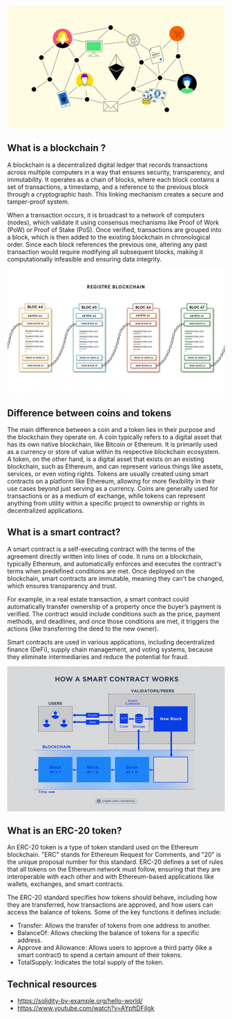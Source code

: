 ![](documentation/images/banner.png)

## What is a blockchain ?

A blockchain is a decentralized digital ledger that records transactions across multiple computers in a way that ensures security, transparency, and immutability. It operates as a chain of blocks, where each block contains a set of transactions, a timestamp, and a reference to the previous block through a cryptographic hash. This linking mechanism creates a secure and tamper-proof system.

When a transaction occurs, it is broadcast to a network of computers (nodes), which validate it using consensus mechanisms like Proof of Work (PoW) or Proof of Stake (PoS). Once verified, transactions are grouped into a block, which is then added to the existing blockchain in chronological order. Since each block references the previous one, altering any past transaction would require modifying all subsequent blocks, making it computationally infeasible and ensuring data integrity.

![](documentation/images/blockchain_schema.jpg)

## Difference between coins and tokens

The main difference between a coin and a token lies in their purpose and the blockchain they operate on. A coin typically refers to a digital asset that has its own native blockchain, like Bitcoin or Ethereum. It is primarily used as a currency or store of value within its respective blockchain ecosystem. A token, on the other hand, is a digital asset that exists on an existing blockchain, such as Ethereum, and can represent various things like assets, services, or even voting rights. Tokens are usually created using smart contracts on a platform like Ethereum, allowing for more flexibility in their use cases beyond just serving as a currency. Coins are generally used for transactions or as a medium of exchange, while tokens can represent anything from utility within a specific project to ownership or rights in decentralized applications.

## What is a smart contract?

A smart contract is a self-executing contract with the terms of the agreement directly written into lines of code. It runs on a blockchain, typically Ethereum, and automatically enforces and executes the contract's terms when predefined conditions are met. Once deployed on the blockchain, smart contracts are immutable, meaning they can't be changed, which ensures transparency and trust.

For example, in a real estate transaction, a smart contract could automatically transfer ownership of a property once the buyer’s payment is verified. The contract would include conditions such as the price, payment methods, and deadlines, and once those conditions are met, it triggers the actions (like transferring the deed to the new owner).

Smart contracts are used in various applications, including decentralized finance (DeFi), supply chain management, and voting systems, because they eliminate intermediaries and reduce the potential for fraud.

![](documentation/images/smart_contracts_overview.jpeg)

## What is an ERC-20 token?

An ERC-20 token is a type of token standard used on the Ethereum blockchain. "ERC" stands for Ethereum Request for Comments, and "20" is the unique proposal number for this standard. ERC-20 defines a set of rules that all tokens on the Ethereum network must follow, ensuring that they are interoperable with each other and with Ethereum-based applications like wallets, exchanges, and smart contracts.

The ERC-20 standard specifies how tokens should behave, including how they are transferred, how transactions are approved, and how users can access the balance of tokens. Some of the key functions it defines include:

- Transfer: Allows the transfer of tokens from one address to another.
- BalanceOf: Allows checking the balance of tokens for a specific address.
- Approve and Allowance: Allows users to approve a third party (like a smart contract) to spend a certain amount of their tokens.
- TotalSupply: Indicates the total supply of the token.



## Technical resources

- https://solidity-by-example.org/hello-world/
- https://www.youtube.com/watch?v=AYpftDFiIgk







